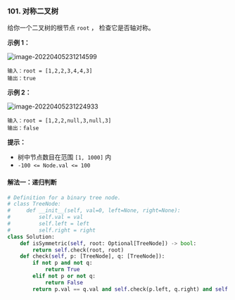 ### 101. 对称二叉树

给你一个二叉树的根节点 `root` ， 检查它是否轴对称。

**示例 1：**

 ![image-20220405231214599](C:\Users\lenovo\AppData\Roaming\Typora\typora-user-images\image-20220405231214599.png)

```
输入：root = [1,2,2,3,4,4,3]
输出：true
```

**示例 2：**

 ![image-20220405231224933](C:\Users\lenovo\AppData\Roaming\Typora\typora-user-images\image-20220405231224933.png)

```
输入：root = [1,2,2,null,3,null,3]
输出：false
```

**提示：**

- 树中节点数目在范围 `[1, 1000]` 内
- `-100 <= Node.val <= 100`

#### 解法一：递归判断

```python
# Definition for a binary tree node.
# class TreeNode:
#     def __init__(self, val=0, left=None, right=None):
#         self.val = val
#         self.left = left
#         self.right = right
class Solution:
    def isSymmetric(self, root: Optional[TreeNode]) -> bool:
        return self.check(root, root)
    def check(self, p: [TreeNode], q: [TreeNode]):
        if not p and not q:
            return True
        elif not p or not q:
            return False
        return p.val == q.val and self.check(p.left, q.right) and self.check(p.right, q.left)
```

